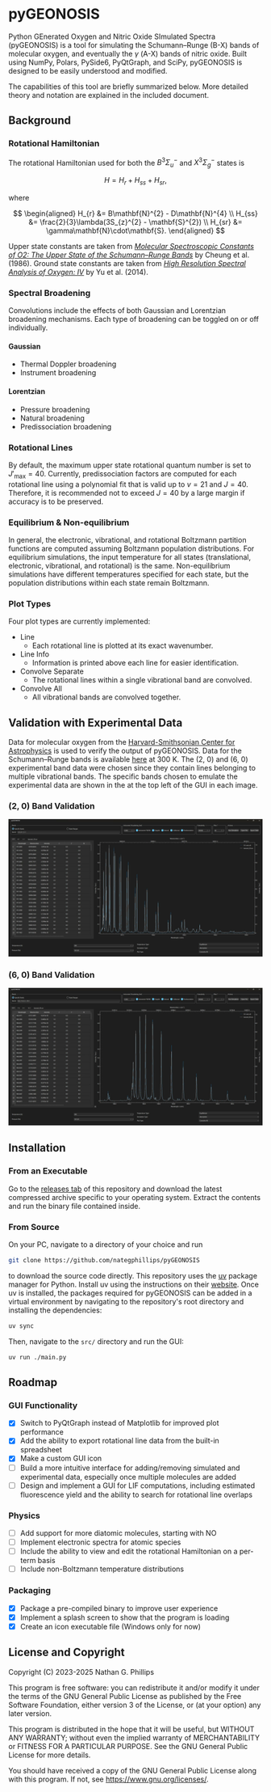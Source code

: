 # pyGEONOSIS

Python GEnerated Oxygen and Nitric Oxide SImulated Spectra (pyGEONOSIS) is a tool for simulating the Schumann–Runge (B-X) bands of molecular oxygen, and eventually the $\gamma$ (A-X) bands of nitric oxide. Built using NumPy, Polars, PySide6, PyQtGraph, and SciPy, pyGEONOSIS is designed to be easily understood and modified.

The capabilities of this tool are briefly summarized below. More detailed theory and notation are explained in the included document.

## Background

### Rotational Hamiltonian

The rotational Hamiltonian used for both the $B^3\Sigma_u^-$ and $X^3\Sigma_g^-$ states is

$$
H = H_{r} + H_{ss} + H_{sr},
$$

where

$$
\begin{aligned}
    H_{r}  &= B\mathbf{N}^{2} - D\mathbf{N}^{4} \\
    H_{ss} &= \frac{2}{3}\lambda(3S_{z}^{2} - \mathbf{S}^{2}) \\
    H_{sr} &= \gamma\mathbf{N}\cdot\mathbf{S}.
\end{aligned}
$$

Upper state constants are taken from [*Molecular Spectroscopic Constants of O2: The Upper State of the Schumann–Runge Bands*](https://doi.org/10.1016/0022-2852(86)90196-7) by Cheung et al. (1986). Ground state constants are taken from [*High Resolution Spectral Analysis of Oxygen: IV*](https://doi.org/10.1063/1.4900510) by Yu et al. (2014).

### Spectral Broadening

Convolutions include the effects of both Gaussian and Lorentzian broadening mechanisms. Each type of broadening can be toggled on or off individually.

#### Gaussian

- Thermal Doppler broadening
- Instrument broadening

#### Lorentzian

- Pressure broadening
- Natural broadening
- Predissociation broadening

### Rotational Lines

By default, the maximum upper state rotational quantum number is set to $J'_\text{max} = 40$. Currently, predissociation factors are computed for each rotational line using a polynomial fit that is valid up to $v = 21$ and $J = 40$. Therefore, it is recommended not to exceed $J = 40$ by a large margin if accuracy is to be preserved.

### Equilibrium & Non-equilibrium

In general, the electronic, vibrational, and rotational Boltzmann partition functions are computed assuming Boltzmann population distributions. For equilibrium simulations, the input temperature for all states (translational, electronic, vibrational, and rotational) is the same. Non-equilibrium simulations have different temperatures specified for each state, but the population distributions within each state remain Boltzmann.

### Plot Types

Four plot types are currently implemented:

- Line
  - Each rotational line is plotted at its exact wavenumber.
- Line Info
  - Information is printed above each line for easier identification.
- Convolve Separate
  - The rotational lines within a single vibrational band are convolved.
- Convolve All
  - All vibrational bands are convolved together.

## Validation with Experimental Data

Data for molecular oxygen from the [Harvard-Smithsonian Center for Astrophysics](https://www.cfa.harvard.edu/) is used to verify the output of pyGEONOSIS. Data for the Schumann–Runge bands is available [here](https://lweb.cfa.harvard.edu/amp/ampdata/o2pub92/S-R.html) at 300 K. The (2, 0) and (6, 0) experimental band data were chosen since they contain lines belonging to multiple vibrational bands. The specific bands chosen to emulate the experimental data are shown in the at the top left of the GUI in each image.

### (2, 0) Band Validation

![(2, 0) Band Validation](img/example_20.webp)

### (6, 0) Band Validation

![(6, 0) Band Validation](img/example_60.webp)

## Installation

### From an Executable

Go to the [releases tab](https://github.com/nategphillips/pyGEONOSIS/releases) of this repository and download the latest compressed archive specific to your operating system. Extract the contents and run the binary file contained inside.

### From Source

On your PC, navigate to a directory of your choice and run

```bash
git clone https://github.com/nategphillips/pyGEONOSIS
```

to download the source code directly. This repository uses the [uv](https://github.com/astral-sh/uv) package manager for Python. Install uv using the instructions on their [website](https://docs.astral.sh/uv/). Once uv is installed, the packages required for pyGEONOSIS can be added in a virtual environment by navigating to the repository's root directory and installing the dependencies:

```bash
uv sync
```

Then, navigate to the `src/` directory and run the GUI:

```bash
uv run ./main.py
```

## Roadmap

### GUI Functionality

- [x] Switch to PyQtGraph instead of Matplotlib for improved plot performance
- [x] Add the ability to export rotational line data from the built-in spreadsheet
- [x] Make a custom GUI icon
- [ ] Build a more intuitive interface for adding/removing simulated and experimental data, especially once multiple molecules are added
- [ ] Design and implement a GUI for LIF computations, including estimated fluorescence yield and the ability to search for rotational line overlaps

### Physics

- [ ] Add support for more diatomic molecules, starting with $\text{NO}$
- [ ] Implement electronic spectra for atomic species
- [ ] Include the ability to view and edit the rotational Hamiltonian on a per-term basis
- [ ] Include non-Boltzmann temperature distributions

### Packaging

- [x] Package a pre-compiled binary to improve user experience
- [x] Implement a splash screen to show that the program is loading
- [x] Create an icon executable file (Windows only for now)

## License and Copyright

Copyright (C) 2023-2025 Nathan G. Phillips

This program is free software: you can redistribute it and/or modify
it under the terms of the GNU General Public License as published by
the Free Software Foundation, either version 3 of the License, or
(at your option) any later version.

This program is distributed in the hope that it will be useful,
but WITHOUT ANY WARRANTY; without even the implied warranty of
MERCHANTABILITY or FITNESS FOR A PARTICULAR PURPOSE.  See the
GNU General Public License for more details.

You should have received a copy of the GNU General Public License
along with this program.  If not, see <https://www.gnu.org/licenses/>.
